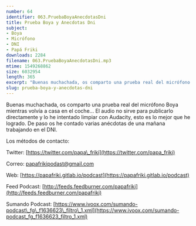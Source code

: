 ```yaml
---
number: 64
identifier: 063.PruebaBoyaAnecdotasDni
title: Prueba Boya y Anecdotas Dni
subject:
- Boya
- Micrófono
- DNI
- Papá Friki
downloads: 2284
filename: 063.PruebaBoyaAnecdotasDni.mp3
mtime: 1549268862
size: 6032954
length: 365
excerpt: "Buenas muchachada, os comparto una prueba real del micrófono Boya mientras volvía a casa en el coche... El audio no sirve para publicarlo directamente y lo he intentado limpiar con Audacity, esto es lo mejor que he logrado. De paso os he contado varias anécdotas de una mañana trabajando en el DNI.  \n\nLos mét"
slug: prueba-boya-y-anecdotas-dni
---
```

Buenas muchachada, os comparto una prueba real del micrófono Boya mientras volvía a casa en el coche... El audio no sirve para publicarlo directamente y lo he intentado limpiar con Audacity, esto es lo mejor que he logrado. De paso os he contado varias anécdotas de una mañana trabajando en el DNI.  

Los métodos de contacto:  

Twitter: [https://twitter.com/papa\_friki](https://twitter.com/papa_friki)

Correo: [papafrikipodast@gmail.com](https://archive.org/details/papafrikipodast@gmail.com)

Web: [https://papafriki.gitlab.io/podcast](https://papafriki.gitlab.io/podcast)

Feed Podcast: [http://feeds.feedburner.com/papafriki](http://feeds.feedburner.com/papafriki)

Sumando Podcast: [https://www.ivoox.com/sumando-podcast\_fg\_f1636623\_filtro\_1.xml](https://www.ivoox.com/sumando-podcast_fg_f1636623_filtro_1.xml)